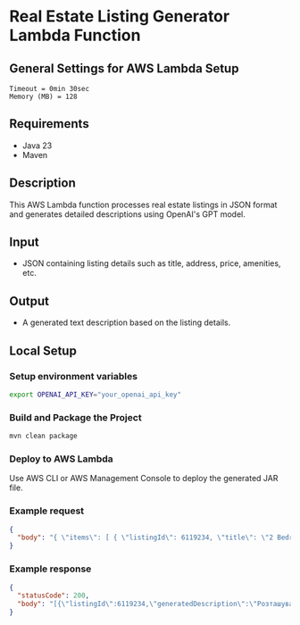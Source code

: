 # Real Estate Listing Generator Lambda Function

## General Settings for AWS Lambda Setup

```
Timeout = 0min 30sec
Memory (MB) = 128
```

## Requirements
- Java 23
- Maven

## Description
This AWS Lambda function processes real estate listings in JSON format and generates detailed descriptions using OpenAI's GPT model.

## Input
- JSON containing listing details such as title, address, price, amenities, etc.

## Output
- A generated text description based on the listing details.

## Local Setup

### Setup environment variables
```bash
export OPENAI_API_KEY="your_openai_api_key"
```

### Build and Package the Project
```bash
mvn clean package
```

### Deploy to AWS Lambda
Use AWS CLI or AWS Management Console to deploy the generated JAR file.


### Example request
```json
{
  "body": "{ \"items\": [ { \"listingId\": 6119234, \"title\": \"2 Bedroom Apartment in Ogden\", \"description\": \"Простора квартира з двома спальнями та сучасним ремонтом. Велика кухня, нова техніка та балкон з видом на місто.\", \"address1\": \"3042 Washington Blvd\", \"city\": \"Ogden\", \"state\": \"UT\", \"zip\": \"84401\", \"minPrice\": 1390, \"minSquareFeet\": 834, \"minBedrooms\": 2, \"minBathrooms\": 1, \"communityTitle\": \"The Carlo at Washington\", \"amenities\": [\"dishwasher\", \"hardwood floors\", \"air conditioning\"], \"customAmenities\": [\"walk-in closet\", \"ceiling fan\"], \"communityCustomAmenities\": [\"fitness center\", \"swimming pool\"] } ] }"
}
```

### Example response
```json
{
  "statusCode": 200,
  "body": "[{\"listingId\":6119234,\"generatedDescription\":\"Розташування цієї нерухомості є дуже зручним, оскільки вона знаходиться на вулиці Washington Blvd в місті Ogden, штат Юта. Квартира має простору кухню з новою технікою, а також балкон з чудовим видом на місто. У квартирі є дві спальні, одна ванна кімната, посудомийна машина, паркетні підлоги та кондиціонер.\\n\\nКомплекс The Carlo at Washington, де розташована ця квартира, має власний фітнес-центр та басейн для мешканців. Додаткові зручності квартири включають гардеробну кімнату та вентилятор на стелі.\\n\\nЦіна цієї квартири становить $1390 за місяць, що робить її привабливим варіантом для тих, хто шукає комфортне житло в цьому районі. Площа квартири становить 834 квадратних футів, що також робить її достатньо\"}]"
}
```



